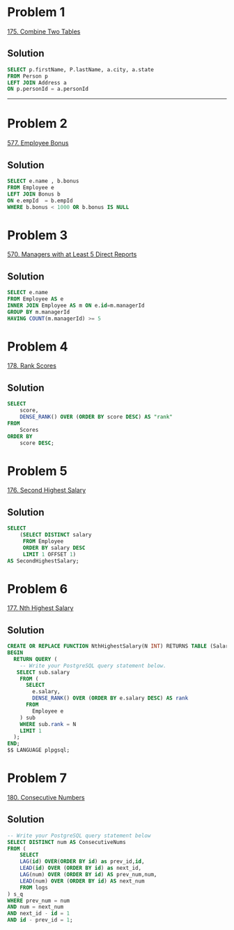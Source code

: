 # Problem 1
[175. Combine Two Tables](https://leetcode.com/problems/combine-two-tables/description/)

## Solution

``` SQL
SELECT p.firstName, P.lastName, a.city, a.state
FROM Person p
LEFT JOIN Address a
ON p.personId = a.personId
```
<hr>

# Problem 2
[577. Employee Bonus](https://leetcode.com/problems/employee-bonus/description/)

## Solution

``` SQL
SELECT e.name , b.bonus
FROM Employee e
LEFT JOIN Bonus b
ON e.empId  = b.empId 
WHERE b.bonus < 1000 OR b.bonus IS NULL
```

# Problem 3
[570. Managers with at Least 5 Direct Reports](https://leetcode.com/problems/managers-with-at-least-5-direct-reports/)

## Solution

``` SQL
SELECT e.name
FROM Employee AS e 
INNER JOIN Employee AS m ON e.id=m.managerId 
GROUP BY m.managerId 
HAVING COUNT(m.managerId) >= 5
```
# Problem 4
[178. Rank Scores](https://leetcode.com/problems/rank-scores/description/)

## Solution

``` SQL
SELECT 
    score,
    DENSE_RANK() OVER (ORDER BY score DESC) AS "rank"
FROM 
    Scores
ORDER BY 
    score DESC;
```

# Problem 5
[176. Second Highest Salary](https://leetcode.com/problems/second-highest-salary/description/)

## Solution

``` SQL
SELECT 
    (SELECT DISTINCT salary
     FROM Employee
     ORDER BY salary DESC
     LIMIT 1 OFFSET 1)
AS SecondHighestSalary;
```

# Problem 6
[177. Nth Highest Salary](https://leetcode.com/problems/nth-highest-salary/description/)

## Solution

``` SQL
CREATE OR REPLACE FUNCTION NthHighestSalary(N INT) RETURNS TABLE (Salary INT) AS $$
BEGIN
  RETURN QUERY (
    -- Write your PostgreSQL query statement below.
   SELECT sub.salary
    FROM (
      SELECT 
        e.salary, 
        DENSE_RANK() OVER (ORDER BY e.salary DESC) AS rank
      FROM 
        Employee e
    ) sub
    WHERE sub.rank = N
    LIMIT 1
  );
END;
$$ LANGUAGE plpgsql;
```

# Problem 7
[180. Consecutive Numbers](https://leetcode.com/problems/consecutive-numbers/description/)

## Solution

``` SQL
-- Write your PostgreSQL query statement below
SELECT DISTINCT num AS ConsecutiveNums
FROM (
    SELECT
    LAG(id) OVER(ORDER BY id) as prev_id,id,
    LEAD(id) OVER (ORDER BY id) as next_id,
    LAG(num) OVER (ORDER BY id) AS prev_num,num,
    LEAD(num) OVER (ORDER BY id) AS next_num
    FROM logs
) s_q
WHERE prev_num = num 
AND num = next_num
AND next_id - id = 1 
AND id - prev_id = 1;
```
